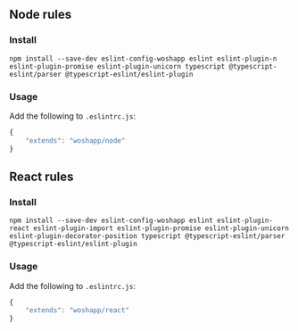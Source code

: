## Node rules

### Install
```
npm install --save-dev eslint-config-woshapp eslint eslint-plugin-n eslint-plugin-promise eslint-plugin-unicorn typescript @typescript-eslint/parser @typescript-eslint/eslint-plugin
```

### Usage
Add the following to `.eslintrc.js`:

```javascript
{
    "extends": "woshapp/node"
}
```

## React rules

### Install
```
npm install --save-dev eslint-config-woshapp eslint eslint-plugin-react eslint-plugin-import eslint-plugin-promise eslint-plugin-unicorn eslint-plugin-decorator-position typescript @typescript-eslint/parser @typescript-eslint/eslint-plugin
```

### Usage
Add the following to `.eslintrc.js`:
```javascript
{
    "extends": "woshapp/react"
}
```